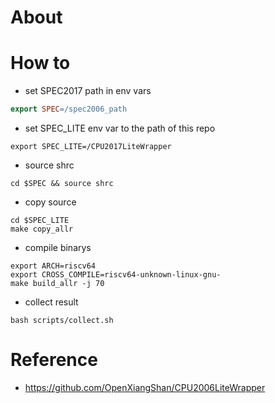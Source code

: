 # About

# How to

- set SPEC2017 path in env vars
``` Makefile
export SPEC=/spec2006_path

```
- set SPEC_LITE env var to the path of this repo

``` shell
export SPEC_LITE=/CPU2017LiteWrapper
```

- source shrc

``` shell
cd $SPEC && source shrc
```

- copy source
``` shell
cd $SPEC_LITE
make copy_allr
```

- compile binarys
```
export ARCH=riscv64
export CROSS_COMPILE=riscv64-unknown-linux-gnu-
make build_allr -j 70
```
- collect result
```
bash scripts/collect.sh
```

# Reference
- https://github.com/OpenXiangShan/CPU2006LiteWrapper

